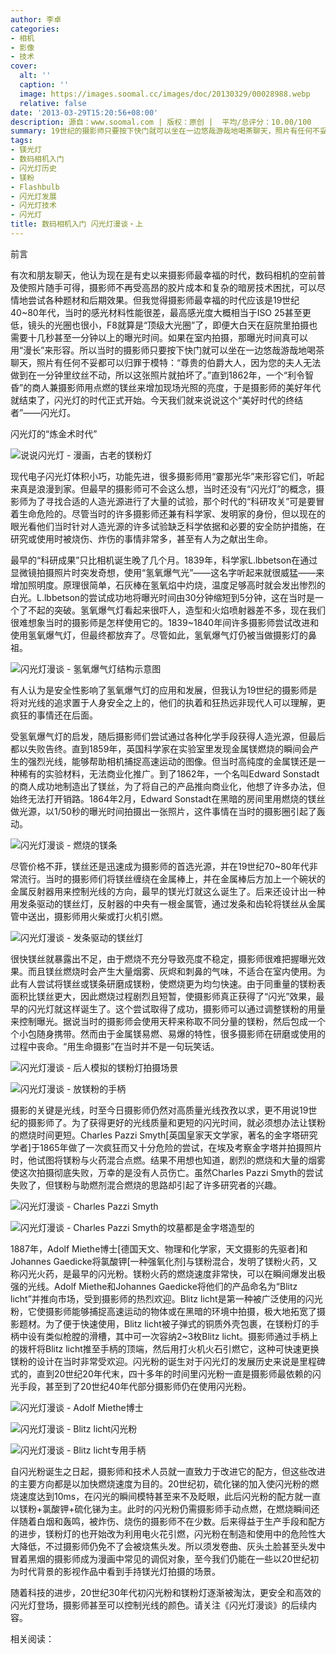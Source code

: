 ```yaml
---
author: 李卓
categories:
- 相机
- 影像
- 技术
cover:
  alt: ''
  caption: ''
  image: https://images.soomal.cc/images/doc/20130329/00028988.webp
  relative: false
date: '2013-03-29T15:20:56+08:00'
description: 源自：www.soomal.com | 版权：原创 |  平均/总评分：10.00/100
summary: 19世纪的摄影师只要按下快门就可以坐在一边悠哉游哉地喝茶聊天，照片有任何不妥都可以归罪于模特：“尊贵的伯爵大人，因为您的夫人无法做到在一分钟里纹丝不动，所以这张照片就拍坏了。”直到1862年，有人用点燃的镁丝来增加现场光照的亮度，于是摄影师的美好年代就结束了，闪光灯的时代正式开始。
tags:
- 镁光灯
- 数码相机入门
- 闪光灯历史
- 镁粉
- Flashbulb
- 闪光灯发展
- 闪光灯技术
- 闪光灯
title: 数码相机入门 闪光灯漫谈・上
---
```


前言



有次和朋友聊天，他认为现在是有史以来摄影师最幸福的时代，数码相机的空前普及使照片随手可得，摄影师不再受高昂的胶片成本和复杂的暗房技术困扰，可以尽情地尝试各种题材和后期效果。但我觉得摄影师最幸福的时代应该是19世纪40~80年代，当时的感光材料性能很差，最高感光度大概相当于ISO 25甚至更低，镜头的光圈也很小，F8就算是“顶级大光圈”了，即便大白天在庭院里拍摄也需要十几秒甚至一分钟以上的曝光时间。如果在室内拍摄，那曝光时间真可以用“漫长”来形容。所以当时的摄影师只要按下快门就可以坐在一边悠哉游哉地喝茶聊天，照片有任何不妥都可以归罪于模特：“尊贵的伯爵大人，因为您的夫人无法做到在一分钟里纹丝不动，所以这张照片就拍坏了。”直到1862年，一个“利令智昏”的商人兼摄影师用点燃的镁丝来增加现场光照的亮度，于是摄影师的美好年代就结束了，闪光灯的时代正式开始。今天我们就来说说这个“美好时代的终结者”――闪光灯。



闪光灯的“炼金术时代”



![说说闪光灯 - 漫画，古老的镁粉灯](https://images.soomal.cc/images/doc/20130329/00028988.webp)



现代电子闪光灯体积小巧，功能先进，很多摄影师用“霎那光华”来形容它们，听起来真是浪漫到家。但最早的摄影师可不会这么想，当时还没有“闪光灯”的概念，摄影师为了寻找合适的人造光源进行了大量的试验，那个时代的“科研攻关”可是要冒着生命危险的。尽管当时的许多摄影师还兼有科学家、发明家的身份，但以现在的眼光看他们当时针对人造光源的许多试验缺乏科学依据和必要的安全防护措施，在研究或使用时被烧伤、炸伤的事情非常多，甚至有人为之献出生命。



最早的“科研成果”只比相机诞生晚了几个月。1839年，科学家L.lbbetson在通过显微镜拍摄照片时突发奇想，使用“氢氧爆气光”――这名字听起来就很威猛――来增加照明度。原理很简单，石灰棒在氢氧焰中灼烧，温度足够高时就会发出惨烈的白光。L.lbbetson的尝试成功地将曝光时间由30分钟缩短到5分钟，这在当时是一个了不起的突破。氢氧爆气灯看起来很吓人，造型和火焰喷射器差不多，现在我们很难想象当时的摄影师是怎样使用它的。1839~1840年间许多摄影师尝试改进和使用氢氧爆气灯，但最终都放弃了。尽管如此，氢氧爆气灯仍被当做摄影灯的鼻祖。



![闪光灯漫谈 - 氢氧爆气灯结构示意图](https://images.soomal.cc/images/doc/20130329/00028989.webp)



有人认为是安全性影响了氢氧爆气灯的应用和发展，但我认为19世纪的摄影师是将对光线的追求置于人身安全之上的，他们的执着和狂热远非现代人可以理解，更疯狂的事情还在后面。



受氢氧爆气灯的启发，随后摄影师们尝试通过各种化学手段获得人造光源，但最后都以失败告终。直到1859年，英国科学家在实验室里发现金属镁燃烧的瞬间会产生的强烈光线，能够帮助相机捕捉高速运动的图像。但当时高纯度的金属镁还是一种稀有的实验材料，无法商业化推广。到了1862年，一个名叫Edward Sonstadt的商人成功地制造出了镁丝，为了将自己的产品推向商业化，他想了许多办法，但始终无法打开销路。1864年2月，Edward Sonstadt在黑暗的房间里用燃烧的镁丝做光源，以1/50秒的曝光时间拍摄出一张照片，这件事情在当时的摄影圈引起了轰动。



![闪光灯漫谈 - 燃烧的镁条](https://images.soomal.cc/images/doc/20130329/00028990.webp)



尽管价格不菲，镁丝还是迅速成为摄影师的首选光源，并在19世纪70~80年代非常流行。当时的摄影师们将镁丝缠绕在金属棒上，并在金属棒后方加上一个碗状的金属反射器用来控制光线的方向，最早的镁光灯就这么诞生了。后来还设计出一种用发条驱动的镁丝灯，反射器的中央有一根金属管，通过发条和齿轮将镁丝从金属管中送出，摄影师用火柴或打火机引燃。



![闪光灯漫谈 - 发条驱动的镁丝灯](https://images.soomal.cc/images/doc/20130329/00028991.webp)



很快镁丝就暴露出不足，由于燃烧不充分导致亮度不稳定，摄影师很难把握曝光效果。而且镁丝燃烧时会产生大量烟雾、灰烬和刺鼻的气味，不适合在室内使用。为此有人尝试将镁丝或镁条研磨成镁粉，使燃烧更为均匀快速。由于同重量的镁粉表面积比镁丝更大，因此燃烧过程剧烈且短暂，使摄影师真正获得了“闪光”效果，最早的闪光灯就这样诞生了。这个尝试取得了成功，摄影师可以通过调整镁粉的用量来控制曝光。据说当时的摄影师会使用天秤来称取不同分量的镁粉，然后包成一个个小包随身携带。然而由于金属镁易燃、易爆的特性，很多摄影师在研磨或使用的过程中丧命。“用生命摄影”在当时并不是一句玩笑话。



![闪光灯漫谈 - 后人模拟的镁粉灯拍摄场景](https://images.soomal.cc/images/doc/20130329/00028992.webp)



![闪光灯漫谈 - 放镁粉的手柄](https://images.soomal.cc/images/doc/20130329/00028993.webp)



摄影的关键是光线，时至今日摄影师仍然对高质量光线孜孜以求，更不用说19世纪的摄影师了。为了获得更好的光线质量和更短的闪光时间，就必须想办法让镁粉的燃烧时间更短。Charles Pazzi Smyth[英国皇家天文学家，著名的金字塔研究学者]于1865年做了一次疯狂而又十分危险的尝试，在埃及考察金字塔并拍摄照片时，他试图将镁粉与火药混合点燃。结果不用想也知道，剧烈的燃烧和大量的烟雾使这次拍摄彻底失败，万幸的是没有人员伤亡。虽然Charles Pazzi Smyth的尝试失败了，但镁粉与助燃剂混合燃烧的思路却引起了许多研究者的兴趣。



![闪光灯漫谈 - Charles Pazzi Smyth](https://images.soomal.cc/images/doc/20130329/00028994.webp)



![闪光灯漫谈 - Charles Pazzi Smyth的坟墓都是金字塔造型的](https://images.soomal.cc/images/doc/20130329/00028995.webp)



1887年，Adolf Miethe博士[德国天文、物理和化学家，天文摄影的先驱者]和Johannes Gaedicke将氯酸钾[一种强氧化剂]与镁粉混合，发明了镁粉火药，又称闪光火药，是最早的闪光粉。镁粉火药的燃烧速度非常快，可以在瞬间爆发出极强的光线。Adolf Miethe和Johannes Gaedicke将他们的产品命名为“Blitz licht”并推向市场，受到摄影师的热烈欢迎。Blitz licht是第一种被广泛使用的闪光粉，它使摄影师能够捕捉高速运动的物体或在黑暗的环境中拍摄，极大地拓宽了摄影题材。为了便于快速使用，Blitz licht被子弹式的铜质外壳包裹，在镁粉灯的手柄中设有类似枪膛的滑槽，其中可一次容纳2~3枚Blitz licht。摄影师通过手柄上的拨杆将Blitz licht推至手柄的顶端，然后用打火机火石引燃它，这种可快速更换镁粉的设计在当时非常受欢迎。闪光粉的诞生对于闪光灯的发展历史来说是里程碑式的，直到20世纪20年代末，四十多年的时间里闪光粉一直是摄影师最依赖的闪光手段，甚至到了20世纪40年代部分摄影师仍在使用闪光粉。



![闪光灯漫谈 - Adolf Miethe博士](https://images.soomal.cc/images/doc/20130329/00028996.webp)



![闪光灯漫谈 - Blitz licht闪光粉](https://images.soomal.cc/images/doc/20130329/00028997.webp)



![闪光灯漫谈 - Blitz licht专用手柄](https://images.soomal.cc/images/doc/20130329/00028998.webp)



自闪光粉诞生之日起，摄影师和技术人员就一直致力于改进它的配方，但这些改进的主要方向都是以加快燃烧速度为目的。20世纪初，硫化锑的加入使闪光粉的燃烧速度达到10ms，在闪光的瞬间模特甚至来不及眨眼，此后闪光粉的配方就一直以镁粉+氯酸钾+硫化锑为主。此时的闪光粉仍需摄影师手动点燃，在燃烧瞬间还伴随着白烟和轰鸣，被炸伤、烧伤的摄影师不在少数。后来得益于生产手段和配方的进步，镁粉灯的也开始改为利用电火花引燃，闪光粉在制造和使用中的危险性大大降低，不过摄影师仍免不了会被烧焦头发。所以须发卷曲、灰头土脸甚至头发中冒着黑烟的摄影师成为漫画中常见的调侃对象，至今我们仍能在一些以20世纪初为时代背景的影视作品中看到手持镁光灯拍摄的场景。



随着科技的进步，20世纪30年代初闪光粉和镁粉灯逐渐被淘汰，更安全和高效的闪光灯登场，摄影师甚至可以控制光线的颜色。请关注《闪光灯漫谈》的后续内容。



相关阅读：